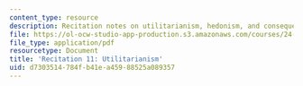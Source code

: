 ```yaml
---
content_type: resource
description: Recitation notes on utilitarianism, hedonism, and consequentialism.
file: https://ol-ocw-studio-app-production.s3.amazonaws.com/courses/24-06j-bioethics-spring-2009/d7303514784fb41ea45988525a089357_MIT24_06Js09_rec11.pdf
file_type: application/pdf
resourcetype: Document
title: 'Recitation 11: Utilitarianism'
uid: d7303514-784f-b41e-a459-88525a089357
---
```

